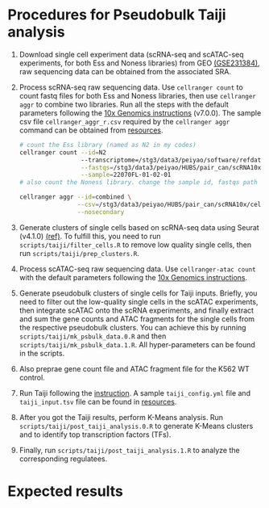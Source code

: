 # Procedures for Pseudobulk Taiji analysis
1. Download single cell experiment data (scRNA-seq and scATAC-seq experiments, for both Ess and Noness libraries) from GEO [(GSE231384)](https://www.ncbi.xyz/geo/query/acc.cgi?acc=GSE231384), raw sequencing data can be obtained from the associated SRA.

2. Process scRNA-seq raw sequencing data. Use `cellranger count` to count fastq files for both Ess and Noness libraries, then use `cellranger aggr` to combine two libraries. Run all the steps with the default parameters following the [10x Genomics instructions](https://support.10xgenomics.com/single-cell-gene-expression/software/pipelines/latest/what-is-cell-ranger) (v7.0.0). The sample csv file `cellranger_aggr_r.csv` required by the `cellranger aggr` command can be obtained from [resources](https://github.com/yyaoisgood2021/HUB-screening/tree/main/resources/taiji).
    ```bash
    # count the Ess library (named as N2 in my codes)
    cellranger count --id=N2
                     --transcriptome=/stg3/data3/peiyao/software/refdata-gex-GRCh38-2020-A \
                     --fastqs=/stg3/data3/peiyao/HUBS/pair_can/scRNA10x/data_N2 \
                     --sample=22070FL-01-02-01
    # also count the Noness library. change the sample id, fastqs path and sample prefix accordingly

    cellranger aggr --id=combined \
                    --csv=/stg3/data3/peiyao/HUBS/pair_can/scRNA10x/cellranger_aggr_r.csv \
                    --nosecondary
    ```

4. Generate clusters of single cells based on scRNA-seq data using Seurat (v4.1.0) [(ref)](https://satijalab.org/seurat/). To fulfill this, you need to run `scripts/taiji/filter_cells.R` to remove low quality single cells, then run `scripts/taiji/prep_clusters.R`.  

5. Process scATAC-seq raw sequencing data. Use `cellranger-atac count` with the default parameters following the [10x Genomics instructions](https://support.10xgenomics.com/single-cell-atac/software/pipelines/latest/using/count).

6. Generate pseudobulk clusters of single cells for Taiji inputs. Briefly, you need to filter out the low-quality single cells in the scATAC experiments, then integrate scATAC onto the scRNA experiments, and finally extract and sum the gene counts and ATAC fragments for the single cells from the respective pseudobulk clusters. You can achieve this by running `scripts/taiji/mk_psbulk_data.0.R` and then `scripts/taiji/mk_psbulk_data.1.R`. All hyper-parameters can be found in the scripts.   

7. Also preprae gene count file and ATAC fragment file for the K562 WT control.

8. Run Taiji following the [instruction](https://taiji-pipeline.github.io/). A sample `taiji_config.yml` file and `taiji_input.tsv` file can be found in [resources](https://github.com/yyaoisgood2021/HUB-screening/tree/main/resources/taiji).

9. After you got the Taiji results, perform K-Means analysis. Run `scripts/taiji/post_taiji_analysis.0.R` to generate K-Means clusters and to identify top transcription factors (TFs).

10. Finally, run `scripts/taiji/post_taiji_analysis.1.R` to analyze the corresponding regulatees.


# Expected results

